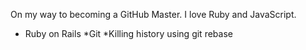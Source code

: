 On my way to becoming a GitHub Master. I love Ruby and JavaScript.

* Ruby on Rails
*Git
*Killing history using git rebase